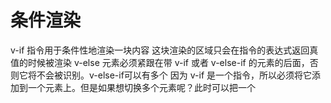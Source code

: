 # 条件渲染
v-if 指令用于条件性地渲染一块内容 这块渲染的区域只会在指令的表达式返回真值的时候被渲染
v-else 元素必须紧跟在带 v-if 或者 v-else-if 的元素的后面，否则它将不会被识别。v-else-if可以有多个 
因为 v-if 是一个指令，所以必须将它添加到一个元素上。但是如果想切换多个元素呢？此时可以把一个 <template> 元素当做不可见的包裹元素，并在上面使用 v-if。最终的渲染结果将不包含 <template> 元素

vue会尽可能高效地渲染元素 通常会复用已有元素而不是从头开始渲染 这样vue变得非常之快 另外vue提供了一种方式来表明‘这；两个元素是完全独立的 不要复用他们’ 只需添加一个具有唯一值的 key 属性即可：

## 添加key的原因是？
由于vue的具有就地复用原则 在渲染元素的时候 相同的就会复用 不同的就会在当前不同的位置插入 这样大大提升了性能

v-show 另一个用于根据条件展示元素的选项是 v-show 指令 不同的是带有 v-show 的元素始终会被渲染并保留在 DOM 中。v-show 只是简单地切换元素的 CSS 属性 display v-show 不支持 <template> 元素，也不支持 v-else

## v-if 和 v-show 的区别？
两者区别：
* 手段：v-if是动态的向DOM树内添加或者删除DOM元素；v-show是通过设置DOM元素的display样式属性控制显隐； 
* 编译过程：v-if切换有一个局部编译/卸载的过程，切换过程中合适地销毁和重建内部的事件监听和子组件；v-show只是简单的基于css切换；
* 编译条件：v-if是惰性的，如果初始条件为假，则什么也不做；只有在条件第一次变为真时才开始局部编译（编译被缓存？编译被缓存后，然后再切换的时候进行局部卸载); v-show是在任何条件下（首次条件是否为真）都被编译，然后被缓存，而且DOM元素保留； 
* 性能消耗：v-if有更高的切换消耗；v-show有更高的初始渲染消耗；
* 使用场景： v-if适合运行条件不大可能改变；v-show适合频繁切换。
总结：v-show 是通过控制元素的 display 样式来显示和隐藏元素；v-if 是通过动态地添加或移除dom元素来控制显示和隐藏【因为涉及到元素的生命周期和渲染过程，所以会有更多的性能开销】

小tips: 当 v-if 与 v-for 一起使用时，v-for 具有比 v-if 更高的优先级。请查阅列表渲染指南 以获取详细信息。
链接地址：https://cn.vuejs.org/v2/style-guide/#%E9%81%BF%E5%85%8D-v-if-%E5%92%8C-v-for-%E7%94%A8%E5%9C%A8%E4%B8%80%E8%B5%B7-%E5%BF%85%E8%A6%81

## v-if 和 v-show 与 display:none 的关系？
* v-if       会让 dom 节点全部消失。                 （视觉上看不到，不会占据位置，没有dom节点）
* v-show     调用 display:none 来控制元素的显示与隐藏。（视觉上看不到，不会占据位置， 有dom节点）
* visibility 设置 hidden 来隐藏元素。                （视觉上看不到，  会占据位置， 有dom节点）

display:none是个相当惨无人道的声明，子孙后代全部搞死（株连性），而且连块安葬的地方都不留（不留空间），导致全体民众哗然（渲染与回流）。
visibility:hidden则具有人道***关怀，虽然不得已搞死子孙，但是子孙可以通过一定手段避免（伪株连性），而且死后全尸，墓地俱全（占据空间），国内民众比较淡然（无渲染与回流）。

参考链接：https://www.nowcoder.com/questionTerminal/dce13fd5b59c41be80a22b38c5a32dc1